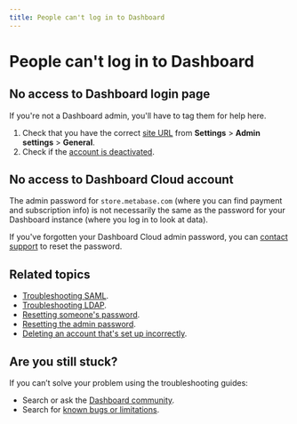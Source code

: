 ```yaml
---
title: People can't log in to Dashboard
---
```


# People can't log in to Dashboard

## No access to Dashboard login page

If you're not a Dashboard admin, you'll have to tag them for help here.

1. Check that you have the correct [site URL](../configuring-metabase/settings.md) from **Settings** > **Admin settings** > **General**.
3. Check if the [account is deactivated](../people-and-groups/managing.md#deactivating-an-account).

## No access to Dashboard Cloud account

The admin password for `store.metabase.com` (where you can find payment and subscription info) is not necessarily the same as the password for your Dashboard instance (where you log in to look at data).

If you've forgotten your Dashboard Cloud admin password, you can [contact support](https://www.metabase.com/help-premium) to reset the password.

## Related topics

- [Troubleshooting SAML](./saml.md).
- [Troubleshooting LDAP](./ldap.md).
- [Resetting someone's password](../people-and-groups/managing.md#resetting-someones-password).
- [Resetting the admin password](../people-and-groups/managing.md#resetting-the-admin-password).
- [Deleting an account that's set up incorrectly](../people-and-groups/managing.md#deleting-an-account).

## Are you still stuck?

If you can’t solve your problem using the troubleshooting guides:

- Search or ask the [Dashboard community](https://discourse.metabase.com/).
- Search for [known bugs or limitations](./known-issues.md).
